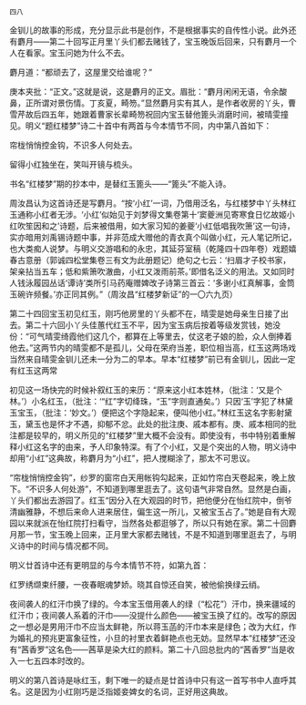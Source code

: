     四八 

   金钏儿的故事的形成，充分显示此书是创作，不是根据事实的自传性小说。此外还有麝月——第二十回写正月里丫头们都去赌钱了，宝玉晚饭后回来，只有麝月一个人在看家。宝玉问她为什么不去。

   麝月道：“都顽去了，这屋里交给谁呢？”

   庚本夹批：“正文。”这就是说，这是麝月的正文。眉批：“麝月闲闲无语，令余酸鼻，正所谓对景伤情。丁亥夏，畸笏。”显然麝月实有其人，是作者收房的丫头，曹雪芹故后四五年，她跟着曹家长辈畸笏祝回内宝玉替他篦头消磨时间，被晴雯撞见。明义“题红楼梦”诗二十首中有两首与今本情节不同，内中第八首如下：

   帘栊悄悄控金钩，不识多人何处去。

   留得小红独坐在，笑叫开镜与梳头。

   书名“红楼梦”期的抄本中，是替红玉篦头——“篦头”不能入诗。

   周汝昌认为这首诗还是写麝月。“按‘小红’一词，乃借用泛名，与红楼梦中丫头林红玉通称小红者无涉。‘小红’似始见于刘梦得文集卷第十‘窦夔洲见寄寒食日忆故姬小红吹笙因和之’诗题，后来被借用，如大家习知的姜夔‘小红低唱我吹箫’这一句诗，实亦暗用刘禹锡诗题中事，并非范成大赠他的青衣真个叫做小红，元人笔记所记，也大类痴人说梦。与明义交游唱和的永忠，其延芬室稿（乾隆四十四年卷）戏题嬉春古意册（郭诚四松堂集卷三有文为此册题记）绝句之七云：‘扫眉才子校书家，架亲拈当五车；低和紫箫吹澈曲，小红又泼雨前茶。’即借名泛义的用法。又如同时人钱泳履园丛话‘谭诗’类所引马药庵赠婢改子诗第三首云：‘多谢小红真解事，金筒玉碗许频餐。’亦正同其例。”（周汝昌“红楼梦新证”的一〇六九页）

   第二十四回宝玉初见红玉，刚巧他房里的丫头都不在，晴雯是她母亲生日接了出去。第二十六回小丫头佳蕙代红玉不平，因为宝玉病后按着等级发赏钱，她没份：“可气晴雯绮霞他们这几个，都算在上等里去，仗这老子娘的脸，众人倒捧着他去。”这两节内的晴雯都不是孤儿，父母在荣府当差，职位相当高，红玉这两场戏当然来自晴雯金钏儿还未一分为二的早本。早本“红楼梦”前已有金钏儿，因此一定有红玉这两常

   初见这一场快完的时候补叙红玉的来历：“原来这小红本姓林，（批注：‘又是个林。’）小名红玉，（批注：‘“红”字切绛珠，“玉”字则直通矣。’）只因‘玉’字犯了林黛玉宝玉，（批注：‘妙文。’）便把这个字隐起来，便叫他小红。”林红玉这名字影射黛玉，黛玉也是怀才不遇，抑郁不忿。此处的批注庚、戚本都有。庚、戚本相同的批注都是较早的，明义所见的“红楼梦”里大概不会没有。即使没有，书中特别着重解释小红这名字的由来，予人印象特深。有了个小红，又是个突出的人物，明义诗中却用“小红”这典故，称麝月为“小红”，把人搅糊涂了，那太不可思议。

   “帘栊悄悄控金钩”，纱罗的窗帘白天用帐钩勾起来，正如竹帘白天卷起来，晚上放下。“不识多人何处游”，不知道到哪里逛去了。这句语气非常自然。显然是白画，丫头们都出去游园了。红玉“因分入在大观园的时节，把他便分在怡红院中，倒爷清幽雅静，不想后来命人进来居住，偏生这一所儿，又被宝玉占了。”她是自有大观园以来就派在怡红院打扫看守，当然各处都逛够了，所以只有她在家。第二十回麝月那一节，宝玉晚上回来，正月里大家都去赌钱，不是不知道到哪里逛去了，与明义诗中的时间与情况都不同。

   明义廿首诗中还有更明显的与今本情节不符，如第九首：

   红罗绣缬束纤腰，一夜春眠魂梦娇。晓其自惊还自笑，被他偷换绿云绡。

   夜间袭人的红汗巾换了绿的。今本宝玉借用袭人的绿（“松花”）汗巾，换来疆域的红汗巾；夜间袭人系着的汗巾——没提什么颜色——被宝玉换了红的。改写的原因之一想必是男用汗巾不应当太鲜艳，所以蒋玉菡的汗巾本来是绿色；改为大红，作为婚礼的预兆更富象征性，小旦的衬里衣着鲜艳点也无妨。显然早本“红楼梦”还没有“茜香罗”这名色——茜草是染大红的颜料。第二十八回总批内的“茜香罗”当是收入一七五四本时改的。

   明义的第八首诗是咏红玉，剩下唯一的疑点是廿首诗中只有这一首写书中人直呼其名。这是因为小红刚巧是泛指姬妾婢女的名词，正好用这典故。

